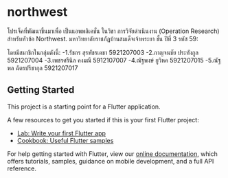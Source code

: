 # northwest

โปรเจ็คที่พัฒนาขึ้นมาเพื่อ เป็นแอพพลิเคชั่น ในวิชา การวิจัยดำเนินงาน (Operation Research) สำหรับหัวข้อ Northwest.
มหาวิทยาลัยราชภัฏบ้านสมเด็จเจ้าพระยา ชั้น ปีที่ 3 รหัส 59:

โดยมีสมาชิกในกลุ่มดังนี้:
-1.รัชกร สุรพัชรเดชา 5921207003
-2.กาญจนชัย ประทังกูล 5921207004
-3.เพชรศรีนิล คงมณี 5912107007
-4.ณัฐพงษ์ ยูวิหค 5921207015
-5.ณัฐพล ฉัตรปรีชากุล 5921207017

## Getting Started

This project is a starting point for a Flutter application.

A few resources to get you started if this is your first Flutter project:

- [Lab: Write your first Flutter app](https://flutter.io/docs/get-started/codelab)
- [Cookbook: Useful Flutter samples](https://flutter.io/docs/cookbook)

For help getting started with Flutter, view our 
[online documentation](https://flutter.io/docs), which offers tutorials, 
samples, guidance on mobile development, and a full API reference.
